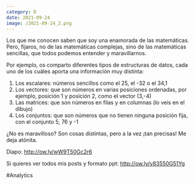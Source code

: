 ```yaml
--- 
category: D 
date: 2021-09-24 
image: /2021-09-24_2.png 
--- 
```


Los que me conocen saben que soy una enamorada de las matemáticas. Pero, fijaros, no de las matemáticas complejas, sino de las matemáticas sencillas, que todos podemos entender y maravillarnos. 

Por ejemplo, os comparto diferentes tipos de estructuras de datos, cada uno de los cuáles aporta una información muy distinta:

1) Los escalares: números sencillos como el 25, el -32 o el 34,1
2) Los vectores: que son números en varias posiciones ordenadas, por ejemplo, posición 1 y posición 2, como el vector (3,-4)
3) Las matrices: que son números en filas y en columnas (lo veis en el dibujo)
4) Los conjuntos: que son números que no tienen ninguna posición fija, con el conjunto 5, 76 y -1

¿No es maravilloso? Son cosas distintas, pero a la vez ¡tan precisas! Me deja atónita.

Diapo: http://ow.ly/wW9T50Gc2r6

Si quieres ver todos mis posts y formato ppt: http://ow.ly/y83550G51Yg

#Analytics